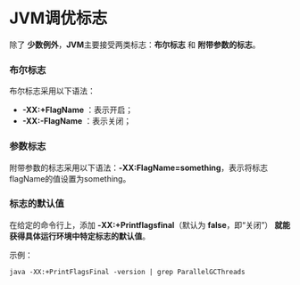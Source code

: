 JVM调优标志
========================================================
除了 **少数例外**，**JVM**主要接受两类标志：**布尔标志** 和 **附带参数的标志**。

### 布尔标志
布尔标志采用以下语法：

+ **-XX:+FlagName** ：表示开启；
+ **-XX:-FlagName** ：表示关闭；

### 参数标志
附带参数的标志采用以下语法：**-XX:FlagName=something**，表示将标志flagName的值设置为something。


### 标志的默认值
在给定的命令行上，添加 **-XX:+Printflagsfinal**（默认为 **false**，即“关闭”） **就能获得具体运行环境中特定标志的默认值**。

示例：
```shell
java -XX:+PrintFlagsFinal -version | grep ParallelGCThreads
```

